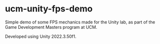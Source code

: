 # ucm-unity-fps-demo

Simple demo of some FPS mechanics made for the Unity lab, as part of the Game Development Masters program at UCM.

Developed using Unity 2022.3.50f1.
